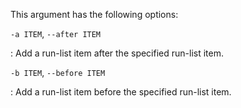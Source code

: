 This argument has the following options:

`-a ITEM`, `--after ITEM`

:   Add a run-list item after the specified run-list item.

`-b ITEM`, `--before ITEM`

:   Add a run-list item before the specified run-list item.